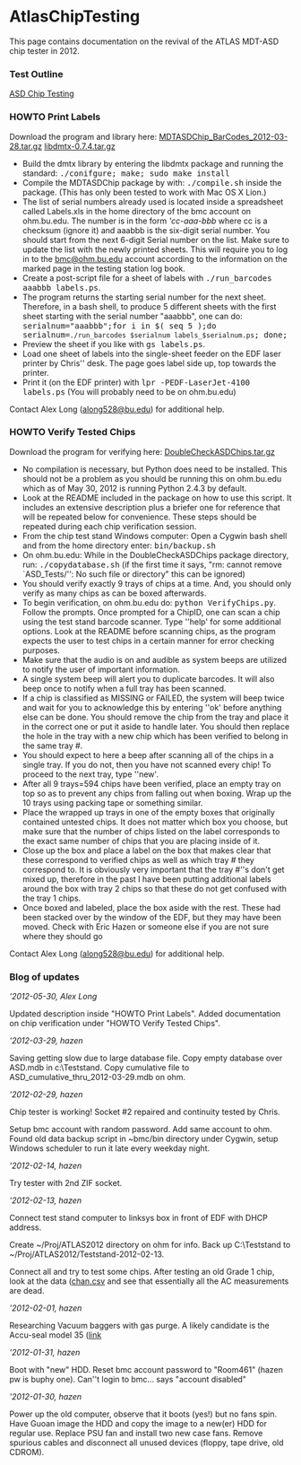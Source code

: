 # AtlasChipTesting
This page contains documentation on the revival of the ATLAS MDT-ASD chip tester in 2012.

### Test Outline



[ASD Chip Testing](https://docs.google.com/document/d/122CjPG_3SuGM0Uh1Fsdzv5hqLtp1iGvWpWUWG6Pnbtg/edit)






### HOWTO Print Labels

Download the program and library here:  [MDTASDChip_BarCodes_2012-03-28.tar.gz](http://ohm.bu.edu/~hazen/ATLAS/ChipTest2012/MDTASDChip_BarCodes_2012-03-28.tar.gz)        [libdmtx-0.7.4.tar.gz](http://ohm.bu.edu/~along528/libdmtx-0.7.4.tar.gz)

 * Build the dmtx library by entering the libdmtx package and running the standard: <tt> ./conifgure; make; sudo make install </tt>
 * Compile the MDTASDChip package by with: <tt>./compile.sh</tt> inside the package.  (This has only been tested to work with Mac OS X Lion.)
 * The list of serial numbers already used is located inside a spreadsheet called Labels.xls in the home directory of the bmc account on ohm.bu.edu.  The number is in the form *'cc-aaa-bbb* where cc is a checksum (ignore it) and aaabbb is the six-digit serial number. You should start from the next 6-digit Serial number on the list.  Make sure to update the list with the newly printed sheets.  This will require you to log in to the bmc@ohm.bu.edu account according to the information on the marked page in the testing station log book.
 * Create a post-script file for a sheet of labels with <tt>./run_barcodes aaabbb labels.ps</tt>.
 * The program returns the starting serial number for the next sheet.  Therefore, in a bash shell, to produce 5 different sheets with the first sheet starting with the serial number "aaabbb", one can do:
<tt>serialnum="aaabbb";for i in $( seq 5 );do serialnum=`./run_barcodes $serialnum labels_$serialnum.ps`; done;</tt>
 * Preview the sheet if you like with <tt>gs labels.ps</tt>.
 * Load one sheet of labels into the single-sheet feeder on the EDF laser printer by Chris'' desk.  The page goes label side up, top towards the printer.
 * Print it (on the EDF printer) with <tt>lpr -PEDF-LaserJet-4100 labels.ps</tt> (You will probably need to be on ohm.bu.edu)

Contact Alex Long (along528@bu.edu) for additional help.

### HOWTO Verify Tested Chips
Download the program for verifying here: [DoubleCheckASDChips.tar.gz](http://ohm.bu.edu/~along528/DoubleCheckASDChips.tar.gz)

 * No compilation is necessary, but Python does need to be installed.  This should not be a problem as you should be running this on ohm.bu.edu which as of May 30, 2012 is running Python 2.4.3 by default.
 * Look at the README included in the package on how to use this script.  It includes an extensive description plus a briefer one for reference that will be repeated below for convenience. These steps should be repeated during each chip verification session.
 * From the chip test stand Windows computer: Open a Cygwin bash shell and from the home directory enter: <tt>bin/backup.sh</tt>
 * On ohm.bu.edu: While in the DoubleCheckASDChips package directory, run: <tt>./copydatabase.sh</tt> (if the first time it says, "rm: cannot remove `ASD_Tests/'': No such file or directory" this can be ignored)
 * You should verify exactly 9 trays of chips at a time. And, you should only verify as many chips as can be boxed afterwards.
 * To begin verification, on ohm.bu.edu do:  <tt>python VerifyChips.py</tt>. Follow the prompts.  Once prompted for a ChipID, one can scan a chip using the test stand barcode scanner. Type ''help' for some additional options.  Look at the README before scanning chips, as the program expects the user to test chips in a certain manner for error checking purposes.
 * Make sure that the audio is on and audible as system beeps are utilized to notify the user of important information.
 * A single system beep will alert you to duplicate barcodes.  It will also beep once to notify when a full tray has been scanned.
 * If a chip is classified as MISSING or FAILED, the system will beep twice and wait for you to acknowledge this by entering ''ok' before anything else can be done. You should remove the chip from the tray and place it in the correct one or put it aside to handle later.  You should then replace the hole in the tray with a new chip which has been verified to belong in the same tray #.
 * You should expect to here a beep after scanning all of the chips in a single tray. If you do not, then you have not scanned every chip!  To proceed to the next tray, type ''new'.
 * After all 9 trays=594 chips have been verified, place an empty tray on top so as to prevent any chips from falling out when boxing.  Wrap up the 10 trays using packing tape or something similar.
 * Place the wrapped up trays in one of the empty boxes that originally contained untested chips.  It does not matter which box you choose, but make sure that the number of chips listed on the label corresponds to the exact same number of chips that you are placing inside of it.
 * Close up the box and place a label on the box that makes clear that these correspond to verified chips as well as which tray # they correspond to.  It is obviously very important that the tray #''s don't get mixed up, therefore in the past I have been putting additional labels around the box with tray 2 chips so that these do not get confused with the tray 1 chips.
 * Once boxed and labeled, place the box aside with the rest.  These had been stacked over by the window of the EDF, but they may have been moved.  Check with Eric Hazen or someone else if you are not sure where they should go

Contact Alex Long (along528@bu.edu) for additional help.



### Blog of updates

*'2012-05-30, Alex Long*

Updated description inside "HOWTO Print Labels".  Added documentation on chip verification under "HOWTO Verify Tested Chips".

*'2012-03-29, hazen*

Saving getting slow due to large database file.  Copy empty database over ASD.mdb in c:\Teststand.  Copy cumulative file to ASD_cumulative_thru_2012-03-29.mdb on ohm.


*'2012-02-29, hazen*

Chip tester is working!  Socket #2 repaired and continuity tested by Chris.

Setup bmc account with random password.  Add same account to ohm.  Found old data
backup script in ~bmc/bin directory under Cygwin, setup Windows scheduler to run it
late every weekday night.

*'2012-02-14, hazen*

Try tester with 2nd ZIF socket.

*'2012-02-13, hazen*

Connect test stand computer to linksys box in front of EDF with DHCP address.

Create ~/Proj/ATLAS2012 directory on ohm for info.  Back up C:\Teststand to
~/Proj/ATLAS2012/Teststand-2012-02-13.

Connect all and try to test some chips.  After testing an old Grade 1 chip,
look at the data ([chan.csv](http://ohm.bu.edu/~hazen/ATLAS/ChipTest2012/chan1.csv)
and see that essentially all the AC measurements are dead.

*'2012-02-01, hazen*

Researching Vacuum baggers with gas purge.  A likely candidate is the Accu-seal model 35
([link](http://www.accu-seal.com/products/product.aspx?pid=1-6060&tb=1)

*'2012-01-31, hazen*

Boot with "new" HDD.  Reset bmc account password to "Room461" (hazen pw is buphy one).
Can''t login to bmc... says "account disabled"

*'2012-01-30, hazen*

Power up the old computer, observe that it boots (yes!) but no fans spin.
Have Guoan image the HDD and copy the image to a new(er) HDD for regular use.
Replace PSU fan and install two new case fans.  Remove spurious cables and
disconnect all unused devices (floppy, tape drive, old CDROM).

